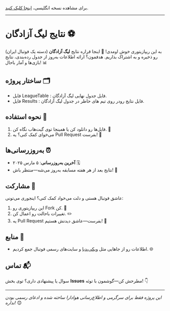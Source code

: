 برای مشاهده نسخه انگلیسی، [اینجا کلیک کنید](README.md).

<hr>

# نتایج لیگ آزادگان ⚽
به این ریپازیتوری خوش اومدی! 🎉 اینجا قراره نتایج **لیگ آزادگان** (دسته یک فوتبال ایران) رو ذخیره و به اشتراک بذاریم. هدفمون؟ ارائه اطلاعات به‌روز از جدول رده‌بندی، نتایج بازی‌ها و آمار باحال! 📊

## ساختار پروژه 🗂️
- فایل LeagueTable : فایل جدول نهایی لیگ آزادگان.
- فایل Results : فایل نتایج رودر روی تیم های حاظر در جدول لیگ آزادگان.

## نحوه استفاده 🚀
1. فایل‌ها رو دانلود کن یا همینجا توی گیت‌هاب نگاه کن. 💾
2. می‌خوای کمک کنی؟ یه Pull Request بفرست! 🤝

## به‌روزرسانی‌ها ⏰
- **آخرین به‌روزرسانی**: ۵ مارس ۲۰۲۵ 🗓️
- نتایج بعد از هر هفته مسابقه به‌روز می‌شه—منتظر باش! 🔄

## مشارکت 🌟
عاشق فوتبال هستی و دلت می‌خواد کمک کنی؟ اینجوری می‌تونی:
1. این ریپازیتوری رو Fork کن. 🍴
2. تغییرات باحالت رو اعمال کن. ✏️
3. یه Pull Request بفرست—عاشق دیدنش هستیم! 🚧

## منابع 🔗
- اطلاعات رو از جاهایی مثل [ویکی‌پدیا](https://fa.wikipedia.org/wiki/%D9%84%DB%8C%DA%AF_%D8%A2%D8%B2%D8%A7%D8%AF%DA%AF%D8%A7%D9%86) و سایت‌های رسمی فوتبال جمع کردیم. 🌐

## تماس 📬
سوال یا پیشنهادی داری؟ توی بخش **Issues** مطرحش کن—گوشمون با توئه! 👇

---
*این پروژه فقط برای سرگرمی و اطلاع‌رسانی هوادارا ساخته شده و ادعای رسمی بودن نداره!* 😊

